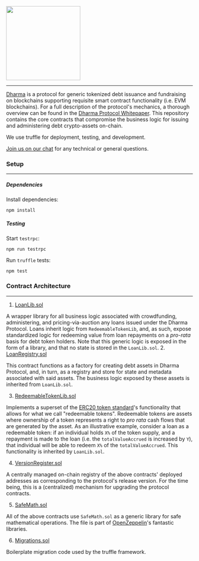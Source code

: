 <img src="https://s3-us-west-2.amazonaws.com/dharma-assets/DharmaLogoGoldbyBlack.png"  width=200/>

------------

[Dharma](https://dharma.io) is a protocol for generic tokenized debt issuance and fundraising on blockchains supporting requisite smart contract functionality (i.e. EVM blockchains).  For a full description of the protocol's mechanics, a thorough overview can be found in the [Dharma Protocol Whitepaper](https://dharma.io/whitepaper).  This repository contains the core contracts that compromise the business logic for issuing and administering debt crypto-assets on-chain.

We use truffle for deployment, testing, and development.

[Join us on our chat](https://chat.dharma.io) for any technical or general questions.

### Setup
---------------
##### Dependencies

Install dependencies:
```
npm install
```

##### Testing

Start `testrpc`:
```
npm run testrpc
```
Run `truffle` tests:
```
npm test
```


### Contract Architecture
---------------

1. [LoanLib.sol](https://github.com/dharmaprotocol/contracts/blob/master/contracts/LoanLib.sol)

A wrapper library for all business logic associated with crowdfunding, administering, and pricing-via-auction any loans issued under the Dharma Protocol.  Loans inherit logic from `RedeemableTokenLib`, and, as such, expose standardized logic for redeeming value from loan repayments on a *pro-rata* basis for debt token holders.  Note that this generic logic is exposed in the form of a library, and that no state is stored in the `LoanLib.sol`.
2. [LoanRegistry.sol](https://github.com/dharmaprotocol/contracts/blob/master/contracts/LoanRegistry.sol)

This contract functions as a factory for creating debt assets in Dharma Protocol, and, in turn, as a registry and store for state and metadata associated with said assets.  The business logic exposed by these assets is inherited from `LoanLib.sol`.


3. [RedeemableTokenLib.sol](https://github.com/dharmaprotocol/contracts/blob/master/contracts/RedeemableTokenLib.sol)

Implements a superset of the [ERC20 token standard](https://theethereum.wiki/w/index.php/ERC20_Token_Standard)'s functionality that allows for what we call "redeemable tokens".  Redeemable tokens are assets where ownership of a token represents a right to *pro rata* cash flows that are generated by the asset.  As an illustrative example, consider a loan as a redeemable token: if an individual holds `X%` of the token supply, and a repayment is made to the loan (i.e. the `totalValueAccrued` is increased by `Y`), that individual will be able to redeem `X%` of the `totalValueAccrued`.  This functionality is inherited by `LoanLib.sol`.

4. [VersionRegister.sol](https://github.com/dharmaprotocol/contracts/blob/master/contracts/VersionRegister.sol)

A centrally managed on-chain registry of the above contracts' deployed addresses as corresponding to the protocol's release version. For the time being, this is a (centralized) mechanism for upgrading the protocol contracts.

5. [SafeMath.sol](https://github.com/dharmaprotocol/contracts/blob/master/contracts/SafeMath.sol)

All of the above contracts use `SafeMath.sol` as a generic library for safe mathematical operations.  The file is part of [OpenZeppelin](https://github.com/OpenZeppelin/zeppelin-solidity)'s fantastic libraries.

6. [Migrations.sol](https://github.com/dharmaprotocol/contracts/blob/master/contracts/Migrations.sol)

Boilerplate migration code used by the truffle framework.
